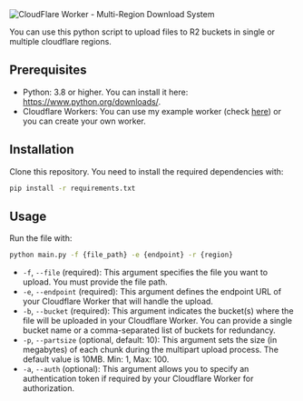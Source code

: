 <img alt="CloudFlare Worker - Multi-Region Download System" src="https://www.raulcarini.dev/api/dynamic-og?title=Upload%20Files&description=Multi-Region%20Upload%20System">

You can use this python script to upload files to R2 buckets in single or multiple cloudflare regions.

## Prerequisites
- Python: 3.8 or higher. You can install it here: https://www.python.org/downloads/.
- Cloudflare Workers: You can use my example worker (check [here](./README.md)) or you can create your own worker.

## Installation

Clone this repository.
You need to install the required dependencies with:

```bash 
pip install -r requirements.txt
```

## Usage

Run the file with:

```bash 
python main.py -f {file_path} -e {endpoint} -r {region}
```

- `-f`, `--file` (required): This argument specifies the file you want to upload. You must provide the file path.
- `-e`, `--endpoint` (required): This argument defines the endpoint URL of your Cloudflare Worker that will handle the upload.
- `-b`, `--bucket` (required): This argument indicates the bucket(s) where the file will be uploaded in your Cloudflare Worker. You can provide a single bucket name or a comma-separated list of buckets for redundancy.
- `-p`, `--partsize` (optional, default: 10): This argument sets the size (in megabytes) of each chunk during the multipart upload process. The default value is 10MB. Min: 1, Max: 100.
- `-a`, `--auth` (optional): This argument allows you to specify an authentication token if required by your Cloudflare Worker for authorization.
